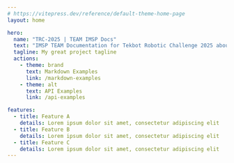 ```yaml
---
# https://vitepress.dev/reference/default-theme-home-page
layout: home

hero:
  name: "TRC-2025 | TEAM IMSP Docs"
  text: "IMSP TEAM Documentation for Tekbot Robotic Challenge 2025 about urban resilience"
  tagline: My great project tagline
  actions:
    - theme: brand
      text: Markdown Examples
      link: /markdown-examples
    - theme: alt
      text: API Examples
      link: /api-examples

features:
  - title: Feature A
    details: Lorem ipsum dolor sit amet, consectetur adipiscing elit
  - title: Feature B
    details: Lorem ipsum dolor sit amet, consectetur adipiscing elit
  - title: Feature C
    details: Lorem ipsum dolor sit amet, consectetur adipiscing elit
---
```


